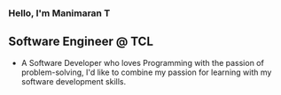 ### Hello, I'm Manimaran T

## Software Engineer @ TCL

- A Software Developer who loves Programming with the passion of problem-solving, I'd like to combine my passion for learning with my software development skills.
